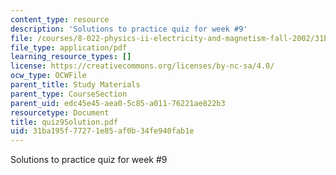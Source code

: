 ```yaml
---
content_type: resource
description: 'Solutions to practice quiz for week #9'
file: /courses/8-022-physics-ii-electricity-and-magnetism-fall-2002/31ba195f77271e85af0b34fe940fab1e_quiz9Solution.pdf
file_type: application/pdf
learning_resource_types: []
license: https://creativecommons.org/licenses/by-nc-sa/4.0/
ocw_type: OCWFile
parent_title: Study Materials
parent_type: CourseSection
parent_uid: edc45e45-aea0-5c85-a011-76221ae822b3
resourcetype: Document
title: quiz9Solution.pdf
uid: 31ba195f-7727-1e85-af0b-34fe940fab1e
---
```

Solutions to practice quiz for week #9